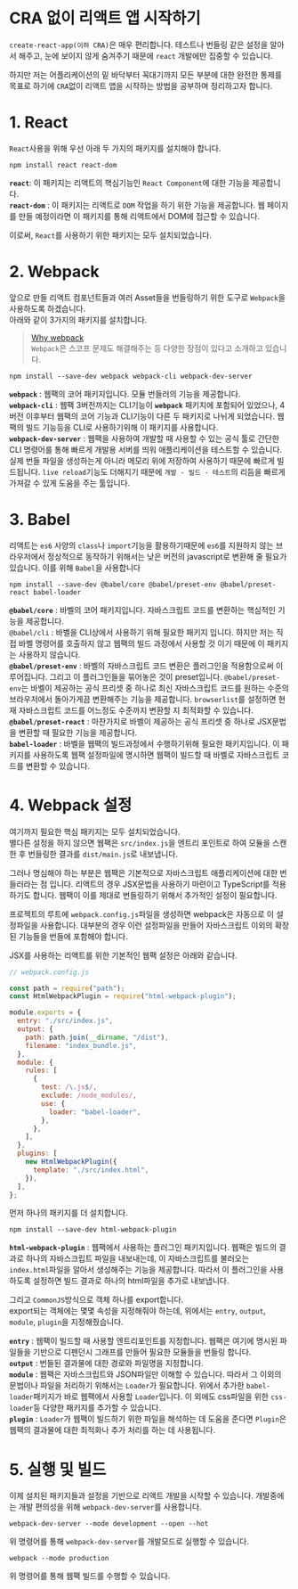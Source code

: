 # CRA 없이 리액트 앱 시작하기

`create-react-app(이하 CRA)`은 매우 편리합니다. 테스트나 번들링 같은 설정을 알아서 해주고, 눈에 보이지 않게 숨겨주기 때문에 `react` 개발에만 집중할 수 있습니다.

하지만 저는 어플리케이션의 밑 바닥부터 꼭대기까지 모든 부분에 대한 완전한 통제를 목표로 하기에 `CRA`없이 리액트 앱을 시작하는 방법을 공부하며 정리하고자 합니다.

# 1. React

`React`사용을 위해 우선 아래 두 가지의 패키지를 설치해야 합니다.

```
npm install react react-dom
```

**`react`**: 이 패키지는 리액트의 핵심기능인 `React Component`에 대한 기능을 제공합니다.  
**`react-dom`** : 이 패키지는 리액트로 `DOM` 작업을 하기 위한 기능을 제공합니다. 웹 페이지를 만들 예정이라면 이 패키지를 통해 리액트에서 DOM에 접근할 수 있습니다.

이로써, `React`를 사용하기 위한 패키지는 모두 설치되었습니다.

# 2. Webpack

앞으로 만들 리액트 컴포넌트들과 여러 Asset들을 번들링하기 위한 도구로 `Webpack`을 사용하도록 하겠습니다.  
아래와 같이 3가지의 패키지를 설치합니다.

> [Why webpack](https://webpack.js.org/concepts/why-webpack/)  
> `Webpack`은 스코프 문제도 해결해주는 등 다양한 장점이 있다고 소개하고 있습니다.

```
npm install --save-dev webpack webpack-cli webpack-dev-server
```

**`webpack`** : 웹팩의 코어 패키지입니다. 모듈 번들러의 기능을 제공합니다.  
**`webpack-cli`** : 웹팩 3버전까지는 CLI기능이 **`webpack`** 패키지에 포함되어 있었으나, 4버전 이후부터 웹팩의 코어 기능과 CLI기능이 다른 두 패키지로 나뉘게 되었습니다. 웹팩의 빌드 기능등을 CLI로 사용하기위해 이 패키지를 사용합니다.  
**`webpack-dev-server`** : 웹팩을 사용하여 개발할 때 사용할 수 있는 공식 툴로 간단한 CLI 명령어를 통해 빠르게 개발용 서버를 띄워 애플리케이션을 테스트할 수 있습니다. 실제 번들 파일을 생성하는게 아니라 메모리 위에 저장하여 사용하기 때문에 빠르게 빌드됩니다. `live reload`기능도 더해지기 때문에 `개발 - 빌드 - 테스트`의 리듬을 빠르게 가져갈 수 있게 도움을 주는 툴입니다.

# 3. Babel

리액트는 `es6` 사양의 `class`나 `import`기능을 활용하기때문에 `es6`를 지원하지 않는 브라우저에서 정상적으로 동작하기 위해서는 낮은 버전의 javascript로 변환해 줄 필요가 있습니다. 이를 위해 `Babel`을 사용합니다

```
npm install --save-dev @babel/core @babel/preset-env @babel/preset-react babel-loader
```

**`@babel/core`** : 바벨의 코어 패키지입니다. 자바스크립트 코드를 변환하는 핵심적인 기능을 제공합니다.  
`@babel/cli` : 바벨을 CLI상에서 사용하기 위해 필요한 패키지 입니다. 하지만 저는 직접 바벨 명령어를 호출하지 않고 웹팩의 빌드 과정에서 사용할 것 이기 때문에 이 패키지는 사용하지 않습니다.  
**`@babel/preset-env`** : 바벨의 자바스크립트 코드 변환은 플러그인을 적용함으로써 이루어집니다. 그리고 이 플러그인들을 묶어놓은 것이 preset입니다. `@babel/preset-env`는 바벨이 제공하는 공식 프리셋 중 하나로 최신 자바스크립트 코드를 원하는 수준의 브라우저에서 돌아가게끔 변환해주는 기능을 제공합니다. `browserlist`를 설정하면 현재 자바스크립트 코드를 어느정도 수준까지 변환할 지 최적화할 수 있습니다.  
**`@babel/preset-react`** : 마찬가지로 바벨이 제공하는 공식 프리셋 중 하나로 JSX문법을 변환할 때 필요한 기능을 제공합니다.  
**`babel-loader`** : 바벨을 웹팩의 빌드과정에서 수행하기위해 필요한 패키지입니다. 이 패키지를 사용하도록 웹팩 설정파일에 명시하면 웹팩이 빌드할 때 바벨로 자바스크립트 코드를 변환할 수 있습니다.

# 4. Webpack 설정

여기까지 필요한 핵심 패키지는 모두 설치되었습니다.  
별다른 설정을 하지 않으면 웹팩은 `src/index.js`을 엔트리 포인트로 하여 모듈을 스캔한 후 번들링한 결과를 `dist/main.js`로 내보냅니다.

그러나 명심해야 하는 부분은 웹팩은 기본적으로 자바스크립트 애플리케이션에 대한 번들러라는 점 입니다. 리액트의 경우 JSX문법을 사용하기 마련이고 TypeScript를 적용하기도 합니다. 웹팩이 이를 제대로 번들링하기 위해서 추가적인 설정이 필요합니다.

프로젝트의 루트에 `webpack.config.js`파일을 생성하면 webpack은 자동으로 이 설정파일을 사용합니다. 대부분의 경우 이런 설정파일을 만들어 자바스크립트 이외의 확장된 기능들을 번들에 포함해야 합니다.

JSX를 사용하는 리액트를 위한 기본적인 웹팩 설정은 아래와 같습니다.

```javascript
// webpack.config.js

const path = require("path");
const HtmlWebpackPlugin = require("html-webpack-plugin");

module.exports = {
  entry: "./src/index.js",
  output: {
    path: path.join(__dirname, "/dist"),
    filename: "index_bundle.js",
  },
  module: {
    rules: [
      {
        test: /\.js$/,
        exclude: /node_modules/,
        use: {
          loader: "babel-loader",
        },
      },
    ],
  },
  plugins: [
    new HtmlWebpackPlugin({
      template: "./src/index.html",
    }),
  ],
};
```

먼저 하나의 패키지를 더 설치합니다.

```
npm install --save-dev html-webpack-plugin
```

**`html-webpack-plugin`** : 웹팩에서 사용하는 플러그인 패키지입니다. 웹팩은 빌드의 결과로 하나의 자바스크립트 파일을 내보내는데, 이 자바스크립트를 불러오는 `index.html`파일을 알아서 생성해주는 기능을 제공합니다. 따라서 이 플러그인을 사용하도록 설정하면 빌드 결과로 하나의 html파일을 추가로 내보냅니다.

그리고 `CommonJS`방식으로 객체 하나를 export합니다.  
export되는 객체에는 몇몇 속성을 지정해줘야 하는데, 위에서는 `entry`, `output`, `module`, `plugin`을 지정해줬습니다.

**`entry`** : 웹팩이 빌드할 때 사용할 엔트리포인트를 지정합니다. 웹팩은 여기에 명시된 파일들을 기반으로 디펜던시 그래프를 만들어 필요한 모듈들을 번들링 합니다.  
**`output`** : 번들된 결과물에 대한 경로와 파일명을 지정합니다.  
**`module`** : 웹팩은 자바스크립트와 JSON파일만 이해할 수 있습니다. 따라서 그 이외의 문법이나 파일을 처리하기 위해서는 `Loader`가 필요합니다. 위에서 추가한 `babel-loader`패키지가 바로 웹팩에서 사용할 `Loader`입니다. 이 외에도 css파일을 위한 `css-loader`등 다양한 패키지를 추가할 수 있습니다.  
**`plugin`** : `Loader`가 웹팩이 빌드하기 위한 파일을 해석하는 데 도움을 준다면 `Plugin`은 웹팩의 결과물에 대한 최적화나 추가 처리를 하는 데 사용됩니다.

# 5. 실행 및 빌드

이제 설치된 패키지들과 설정을 기반으로 리액트 개발을 시작할 수 있습니다. 개발중에는 개발 편의성을 위해 `webpack-dev-server`를 사용합니다.

```
webpack-dev-server --mode development --open --hot
```

위 명령어를 통해 `webpack-dev-server`를 개발모드로 실행할 수 있습니다.

```
webpack --mode production
```

위 명령어를 통해 웹팩 빌드를 수행할 수 있습니다.
